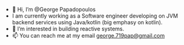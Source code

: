- 👋 Hi, I’m @George Papadopoulos
- I am currently working as a Software engineer developing on JVM backend services using Java/kotlin (big emphasy on kotlin).
- 👀 I’m interested in building reactive systems.  
- 📫 You can reach me at my email george.719pap@gmail.com


<!---
GeorgePap-719/GeorgePap-719 is a ✨ special ✨ repository because its `README.md` (this file) appears on your GitHub profile.
You can click the Preview link to take a look at your changes.
--->
